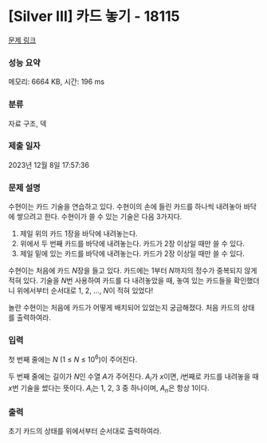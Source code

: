 # [Silver III] 카드 놓기 - 18115 

[문제 링크](https://www.acmicpc.net/problem/18115) 

### 성능 요약

메모리: 6664 KB, 시간: 196 ms

### 분류

자료 구조, 덱

### 제출 일자

2023년 12월 8일 17:57:36

### 문제 설명

<p>수현이는 카드 기술을 연습하고 있다. 수현이의 손에 들린 카드를 하나씩 내려놓아 바닥에 쌓으려고 한다. 수현이가 쓸 수 있는 기술은 다음 3가지다.</p>

<ol>
	<li>제일 위의 카드 1장을 바닥에 내려놓는다.</li>
	<li>위에서 두 번째 카드를 바닥에 내려놓는다. 카드가 2장 이상일 때만 쓸 수 있다.</li>
	<li>제일 밑에 있는 카드를 바닥에 내려놓는다. 카드가 2장 이상일 때만 쓸 수 있다.</li>
</ol>

<p>수현이는 처음에 카드 <em>N</em>장을 들고 있다. 카드에는 1부터 <em>N</em>까지의 정수가 중복되지 않게 적혀 있다. 기술을 <em>N</em>번 사용하여 카드를 다 내려놓았을 때, 놓여 있는 카드들을 확인했더니 위에서부터 순서대로 1, 2, …, <em>N</em>이 적혀 있었다!</p>

<p>놀란 수현이는 처음에 카드가 어떻게 배치되어 있었는지 궁금해졌다. 처음 카드의 상태를 출력하여라.</p>

### 입력 

 <p>첫 번째 줄에는 <em>N </em>(1 ≤ <em>N</em> ≤ 10<sup>6</sup>)이 주어진다.</p>

<p>두 번째 줄에는 길이가 <em>N</em>인 수열 <em>A</em>가 주어진다. <em>A<sub>i</sub></em>가 <em>x</em>이면, <em>i</em>번째로 카드를 내려놓을 때 <em>x</em>번 기술을 썼다는 뜻이다. <em>A<sub>i</sub></em>는 1, 2, 3 중 하나이며, <em>A<sub>n</sub></em>은 항상 1이다.</p>

### 출력 

 <p>초기 카드의 상태를 위에서부터 순서대로 출력하여라.</p>

